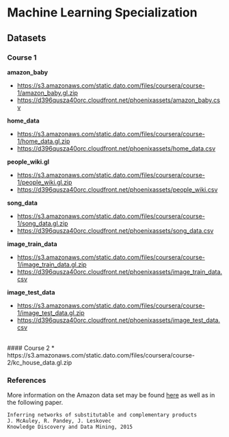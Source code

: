 # Machine Learning Specialization

## Datasets
### Course 1
**amazon_baby**
* https://s3.amazonaws.com/static.dato.com/files/coursera/course-1/amazon_baby.gl.zip
* https://d396qusza40orc.cloudfront.net/phoenixassets/amazon_baby.csv

**home_data**
* https://s3.amazonaws.com/static.dato.com/files/coursera/course-1/home_data.gl.zip
* https://d396qusza40orc.cloudfront.net/phoenixassets/home_data.csv

**people_wiki.gl**
* https://s3.amazonaws.com/static.dato.com/files/coursera/course-1/people_wiki.gl.zip
* https://d396qusza40orc.cloudfront.net/phoenixassets/people_wiki.csv

**song_data**
* https://s3.amazonaws.com/static.dato.com/files/coursera/course-1/song_data.gl.zip
* https://d396qusza40orc.cloudfront.net/phoenixassets/song_data.csv

**image_train_data**
* https://s3.amazonaws.com/static.dato.com/files/coursera/course-1/image_train_data.gl.zip
* https://d396qusza40orc.cloudfront.net/phoenixassets/image_train_data.csv

**image_test_data**
* https://s3.amazonaws.com/static.dato.com/files/coursera/course-1/image_test_data.gl.zip
* https://d396qusza40orc.cloudfront.net/phoenixassets/image_test_data.csv

<br/>
#### Course 2
* https://s3.amazonaws.com/static.dato.com/files/coursera/course-2/kc_house_data.gl.zip

### References

More information on the Amazon data set may be found [here](http://jmcauley.ucsd.edu/data/amazon/) as well as in the following paper.

```
Inferring networks of substitutable and complementary products
J. McAuley, R. Pandey, J. Leskovec
Knowledge Discovery and Data Mining, 2015
```

